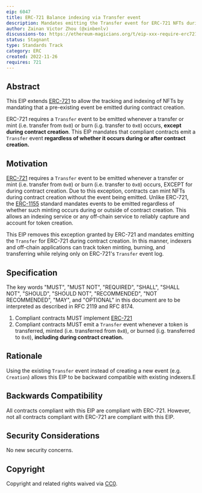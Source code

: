```yaml
---
eip: 6047
title: ERC-721 Balance indexing via Transfer event
description: Mandates emitting the Transfer event for ERC-721 NFTs during contract creation
author: Zainan Victor Zhou (@xinbenlv)
discussions-to: https://ethereum-magicians.org/t/eip-xxx-require-erc721-to-always-emit-transfer/11894
status: Stagnant
type: Standards Track
category: ERC
created: 2022-11-26
requires: 721
---
```


## Abstract

This EIP extends [ERC-721](./eip-721.md) to allow the tracking and indexing of NFTs by mandating that a pre-existing event be emitted during contract creation.

ERC-721 requires a `Transfer` event to be emitted whenever a transfer or mint (i.e. transfer from `0x0`) or burn (i.g. transfer to `0x0`) occurs, **except during contract creation**. This EIP mandates that compliant contracts emit a `Transfer` event **regardless of whether it occurs during or after contract creation.**

## Motivation

[ERC-721](./eip-721.md) requires a `Transfer` event to be emitted whenever a transfer or mint (i.e. transfer from `0x0`) or burn (i.e. transfer to `0x0`) occurs, EXCEPT for during contract creation. Due to this exception, contracts can mint NFTs during contract creation without the event being emitted. Unlike ERC-721, the [ERC-1155](./eip-1155.md) standard mandates events to be emitted regardless of whether such minting occurs during or outside of contract creation. This allows an indexing service or any off-chain service to reliably capture and account for token creation.

This EIP removes this exception granted by ERC-721 and mandates emitting the `Transfer` for ERC-721 during contract creation. In this manner, indexers and off-chain applications can track token minting, burning, and transferring while relying only on ERC-721's `Transfer` event log.

## Specification

The key words "MUST", "MUST NOT", "REQUIRED", "SHALL", "SHALL NOT", "SHOULD", "SHOULD NOT", "RECOMMENDED", "NOT RECOMMENDED", "MAY", and "OPTIONAL" in this document are to be interpreted as described in RFC 2119 and RFC 8174.

1. Compliant contracts MUST implement [ERC-721](./eip-721.md)
2. Compliant contracts MUST emit a `Transfer` event whenever a token is transferred, minted (i.e. transferred from `0x0`), or burned (i.g. transferred to `0x0`), **including during contract creation.**

## Rationale

Using the existing `Transfer` event instead of creating a new event (e.g. `Creation`) allows this EIP to be backward compatible with existing indexers.E

## Backwards Compatibility

All contracts compliant with this EIP are compliant with ERC-721. However, not all contracts compliant with ERC-721 are compliant with this EIP.

## Security Considerations

No new security concerns.

## Copyright

Copyright and related rights waived via [CC0](../LICENSE.md).

